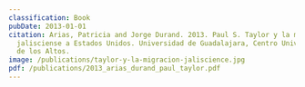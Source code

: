 ```yaml
---
classification: Book
pubDate: 2013-01-01
citation: Arias, Patricia and Jorge Durand. 2013. Paul S. Taylor y la migración
  jalisciense a Estados Unidos. Universidad de Guadalajara, Centro Universitario
  de los Altos. 
image: /publications/taylor-y-la-migracion-jaliscience.jpg
pdf: /publications/2013_arias_durand_paul_taylor.pdf
---
```

